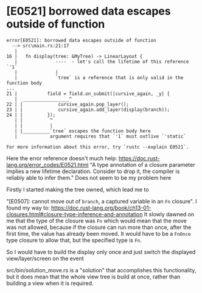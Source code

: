 # [E0521] borrowed data escapes outside of function
```
error[E0521]: borrowed data escapes outside of function                                                                                                                                                                                            
  --> src\main.rs:21:17
   |
16 |   fn display(tree: &MyTree) -> LinearLayout {
   |              ----  - let's call the lifetime of this reference `'1`
   |              |
   |              `tree` is a reference that is only valid in the function body
...
21 |           field = field.on_submit(|cursive_again, _y| {
   |  _________________^
22 | |             cursive_again.pop_layer();
23 | |             cursive_again.add_layer(display(branch));
24 | |         });
   | |          ^
   | |          |
   | |__________`tree` escapes the function body here
   |            argument requires that `'1` must outlive `'static`

For more information about this error, try `rustc --explain E0521`.
```

Here the error reference doesn't much help:
https://doc.rust-lang.org/error_codes/E0521.html
"A type annotation of a closure parameter implies a new lifetime declaration. Consider to drop it, the compiler is reliably able to infer them."
Does not seem to be my problem here

Firstly I started making the tree owned, which lead me to

"[E0507]: cannot move out of `branch`, a captured variable in an `Fn` closure".
I found my way to:
https://doc.rust-lang.org/book/ch13-01-closures.html#closure-type-inference-and-annotation
It slowly dawned on me that the type of the closure was `Fn` which would mean that the move was 
not allowed, because if the closure can run more than once, after the first time, the value has 
already been moved. It would have to be a `FnOnce` type closure to allow that, but the specified 
type is `Fn`.

So I would have to build the display only once and just switch the displayed view/layer/screen on 
the event

src/bin/solution_move.rs is a "solution" that accomplishes this functionality, but it does mean 
that the whole view tree is build at once, rather than building a view when it is required. 
